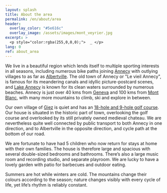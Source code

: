 ```yaml
---
layout: splash
title: About the area
permalink: /en/about/area
header:
  overlay_color: "#5e616c"
  overlay_image: /assets/images/mont_veyrier.jpg
excerpt: >
  <p style="color:rgba(255,0,0,0);">  _ </p>
lang: 0
ref: about_area
---
```


We live in a beautiful region which lends itself to multiple sporting interests in all seasons, including numerous bike paths joining [Annecy](https://www.tourisme-annecy.net/) with outlying villages to as far as [Albertville](https://www.albertville.fr/).  The old town of Annecy or "Le vieil Annecy",  is famous for its meandering canals and idyllic picture-postcard scenes, and [Lake Annecy](https://en.lac-annecy.com/) is known for its clean waters surrounded by numerous beaches. Annecy is just over 40 kms from [Geneva](https://www.geneve.com/) and 100 kms from [Mont Blanc](http://ee.france.fr/en/discover/mont-blanc-1), with many more mountains to climb, ski and explore in between.


Our own village of [Giez](http://www.giez-annecy.fr/Giez/Accueil.html) is quiet and has an [18-hole and 9-hole golf course](https://golfdegiez.com/).  Our house is situated in the historic part of town, overlooking the golf course and overlooked by its still privately owned medieval chateau.  We are nevertheless quite well connected by public transport to both Annecy in one direction, and to Albertville in the opposite direction, and cycle path at the bottom of our road.



We are fortunate to have had 5 children who now return for stays at home with their own families.  The house is therefore large and spacious with several double-sized bedrooms and bathrooms.  There’s also a large music room and recording studio, and separate playroom.  We are lucky to have a lovely garden with patio for barbecues and outdoor eating.


Summers are hot while winters are cold.  The mountains change their colours according to the season; nature changes visibly with every cycle of life, yet life’s rhythm is reliably constant.

